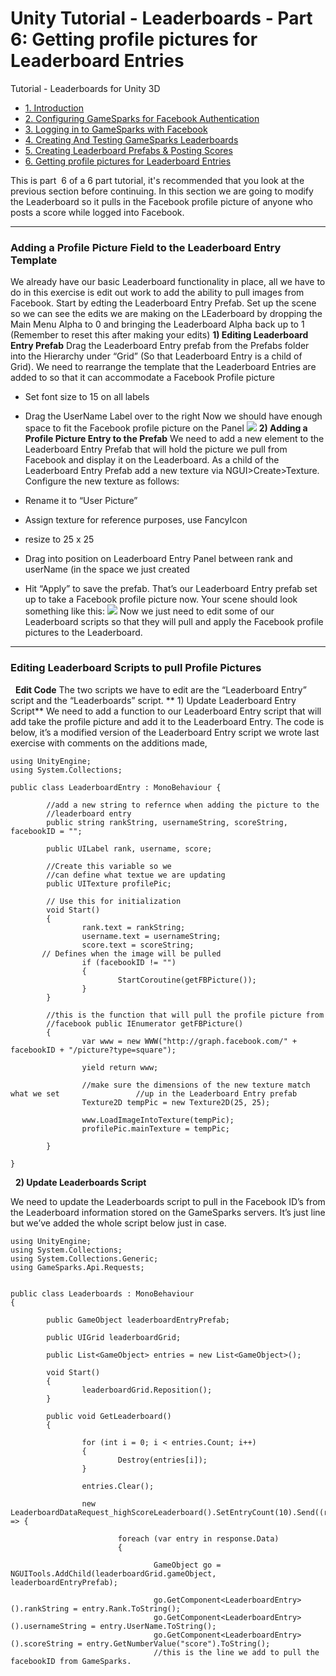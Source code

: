 # Unity Tutorial - Leaderboards - Part 6: Getting profile pictures for Leaderboard Entries

Tutorial - Leaderboards for Unity 3D

  * [1. Introduction](/uncategorized/unity-tutorial-introduction)
  * [2. Configuring GameSparks for Facebook Authentication](/uncategorized/unity-tutorial-configuring-gamesparks-for-facebook-authentication)
  * [3. Logging in to GameSparks with Facebook](/uncategorized/unity-tutorial-logging-in-to-gamesparks-with-facebook)
  * [4. Creating And Testing GameSparks Leaderboards](/uncategorized/unity-tutorial-creating-and-testing-gamesparks-leaderboards)
  * [5. Creating Leaderboard Prefabs & Posting Scores](/uncategorized/unity-tutorial-creating-leaderboard-prefabs-posting-scores)
  * [6. Getting profile pictures for Leaderboard Entries](/uncategorized/unity-tutorial-getting-profile-pictures-for-leaderboard-entries)

This is part  6 of a 6 part tutorial, it's recommended that you look at the previous section before continuing. In this section we are going to modify the Leaderboard so it pulls in the Facebook profile picture of anyone who posts a score while logged into Facebook.

* * *

### Adding a Profile Picture Field to the Leaderboard Entry Template

We already have our basic Leaderboard functionality in place, all we have to do in this exercise is edit out work to add the ability to pull images from Facebook. Start by edting the Leaderboard Entry Prefab. Set up the scene so we can see the edits we are making on the LEaderboard by dropping the Main Menu Alpha to 0 and bringing the Leaderboard Alpha back up to 1 (Remember to reset this after making your edits) **1) Editing Leaderboard Entry Prefab** Drag the Leaderboard Entry prefab from the Prefabs folder into the Hierarchy under “Grid” (So that Leaderboard Entry is a child of Grid). We need to rearrange the template that the Leaderboard Entries are added to so that it can accommodate a Facebook Profile picture

  * Set font size to 15 on all labels
  * Drag the UserName Label over to the right
Now we should have enough space to fit the Facebook profile picture on the Panel ![](https://lh5.googleusercontent.com/YX_Syd4zMd8K1Kc3QCRqSPyMbW_OmtAovcBXfD2fFY-lwZahr5Hvuj-hdOMxFEKjqMWfGqeonOBfgZFyWrgyxHvRrHN5wfnsge-WLiWhQKlPonYGJrcMMoiX_Ny1xHwtNw) **2) Adding a Profile Picture Entry to the Prefab** We need to add a new element to the Leaderboard Entry Prefab that will hold the picture we pull from Facebook and display it on the Leaderboard. As a child of the Leaderboard Entry Prefab add a new texture via NGUI>Create>Texture. Configure the new texture as follows:

  * Rename it to “User Picture”
  * Assign texture for reference purposes, use FancyIcon
  * resize to 25 x 25
  * Drag into position on Leaderboard Entry Panel between rank and userName (in the space we just created
  * Hit “Apply” to save the prefab.
That’s our Leaderboard Entry prefab set up to take a Facebook profile picture now. Your scene should look something like this: ![](https://lh6.googleusercontent.com/b2kHZjBeScU1t6sPYezIrUGlzmJnJYAJ1ol2e21tpqoToSps3Vp4xeA_T1UarG7WsBMCjPNNeJBHkCUMaHYcMBHMQzVXmqZQnvsTOIOkw9-gzze3lcLwNLmhQRY68n6AzA) Now we just need to edit some of our Leaderboard scripts so that they will pull and apply the Facebook profile pictures to the Leaderboard.

* * *

### Editing Leaderboard Scripts to pull Profile Pictures

  **Edit Code** The two scripts we have to edit are the “Leaderboard Entry” script and the “Leaderboards” script. ** 1) Update Leaderboard Entry Script** We need to add a function to our Leaderboard Entry script that will add take the profile picture and add it to the Leaderboard Entry. The code is below, it’s a modified version of the Leaderboard Entry script we wrote last exercise with comments on the additions made,


    using UnityEngine;
    using System.Collections;

    public class LeaderboardEntry : MonoBehaviour {

            //add a new string to refernce when adding the picture to the
            //leaderboard entry
            public string rankString, usernameString, scoreString, facebookID = "";

            public UILabel rank, username, score;

            //Create this variable so we
            //can define what textue we are updating
            public UITexture profilePic;

            // Use this for initialization
            void Start()
            {
                    rank.text = rankString;
                    username.text = usernameString;
                    score.text = scoreString;
           // Defines when the image will be pulled
                    if (facebookID != "")
                    {
                            StartCoroutine(getFBPicture());
                    }
            }

            //this is the function that will pull the profile picture from
            //facebook public IEnumerator getFBPicture()
            {
                    var www = new WWW("http://graph.facebook.com/" + facebookID + "/picture?type=square");

                    yield return www;

                    //make sure the dimensions of the new texture match what we set                 //up in the Leaderboard Entry prefab
                    Texture2D tempPic = new Texture2D(25, 25);

                    www.LoadImageIntoTexture(tempPic);
                    profilePic.mainTexture = tempPic;

            }

    }

  **2) Update Leaderboards Script**

We need to update the Leaderboards script to pull in the Facebook ID’s from the Leaderboard information stored on the GameSparks servers. It’s just line but we’ve added the whole script below just in case.


    using UnityEngine;
    using System.Collections;
    using System.Collections.Generic;
    using GameSparks.Api.Requests;


    public class Leaderboards : MonoBehaviour
    {

            public GameObject leaderboardEntryPrefab;

            public UIGrid leaderboardGrid;

            public List<GameObject> entries = new List<GameObject>();

            void Start()
            {
                    leaderboardGrid.Reposition();
            }

            public void GetLeaderboard()
            {

                    for (int i = 0; i < entries.Count; i++)
                    {
                            Destroy(entries[i]);
                    }

                    entries.Clear();

                    new LeaderboardDataRequest_highScoreLeaderboard().SetEntryCount(10).Send((response) => {

                            foreach (var entry in response.Data)
                            {

                                    GameObject go = NGUITools.AddChild(leaderboardGrid.gameObject, leaderboardEntryPrefab);

                                    go.GetComponent<LeaderboardEntry>().rankString = entry.Rank.ToString();
                                    go.GetComponent<LeaderboardEntry>().usernameString = entry.UserName.ToString();
                                    go.GetComponent<LeaderboardEntry>().scoreString = entry.GetNumberValue("score").ToString();
                                    //this is the line we add to pull the facebookID from GameSparks.

